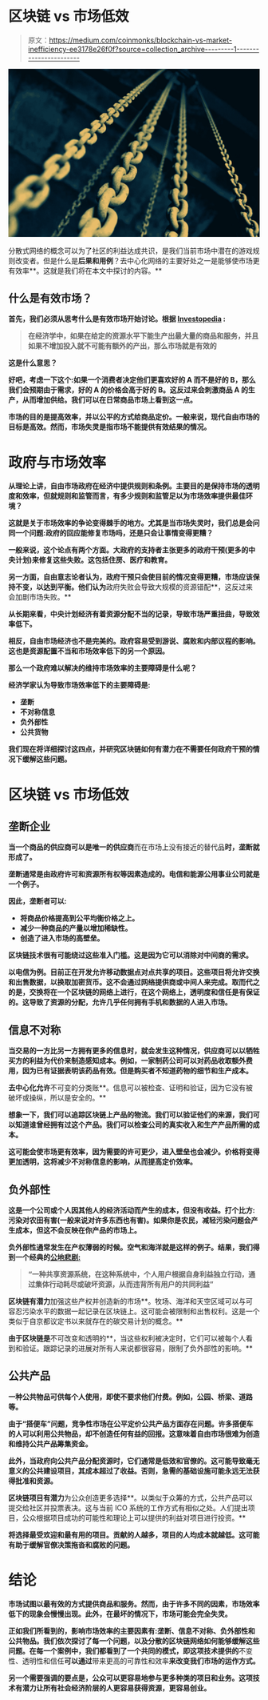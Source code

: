 # 区块链 vs 市场低效

> 原文：<https://medium.com/coinmonks/blockchain-vs-market-inefficiency-ee3178e26f0f?source=collection_archive---------1----------------------->

![](img/6384df1a7fb82988b7b98aa3bb6a7bb2.png)

分散式网络的概念可以为了社区的利益达成共识，是我们当前市场中潜在的游戏规则改变者。但是什么是**后果和用例**？去中心化网络的主要好处之一是能够使市场更有效率**。这就是我们将在本文中探讨的内容。**

## ****什么是有效市场？****

**首先，我们必须从思考什么是有效市场开始讨论。根据 [Investopedia](https://www.investopedia.com/exam-guide/cfa-level-1/microeconomics/market-efficiency.asp) :**

> **在经济学中，如果在给定的资源水平下能生产出最大量的商品和服务，并且如果不增加投入就不可能有额外的产出，那么市场就是有效的**

**这是什么意思？**

**好吧，考虑一下这个:如果一个消费者决定他们更喜欢好的 A 而不是好的 B，那么我们会预期由于需求，好的 A 的价格会高于好的 B。这反过来会刺激商品 A 的生产，从而增加供给。我们可以在日常商品市场上看到这一点。**

**市场的目的是提高效率，并以公平的方式给商品定价。一般来说，现代自由市场的目标是高效。然而，**市场失灵是指市场不能提供有效结果的情况**。**

# ****政府与市场效率****

**从理论上讲，自由市场政府在经济中提供规则和条例。主要目的是保持市场的透明度和效率，但就规则和监管而言，有多少规则和监管足以为市场效率提供最佳环境？**

**这就是关于市场效率的争论变得棘手的地方。尤其是当市场失灵时，我们总是会问同一个问题:**政府的回应能修复市场吗，还是只会让事情变得更糟？****

**一般来说，这个论点有两个方面。大政府的支持者主张更多的政府干预(更多的中央计划)来修复这些失败。这包括住房、医疗和教育。**

**另一方面，自由意志论者认为，政府干预只会使目前的情况变得更糟，市场应该保持不变，以达到平衡。他们认为**政府失败会导致大规模的资源错配**，这反过来会加剧市场失败。**

**从长期来看，中央计划经济有着资源分配不当的记录，导致市场严重扭曲，导致效率低下。**

**相反，自由市场经济也不是完美的。政府容易受到游说、腐败和内部议程的影响。这也是资源配置不当和市场效率低下的另一个原因。**

**那么一个政府难以解决的维持市场效率的主要障碍是什么呢？**

**经济学家认为导致市场效率低下的主要障碍是:**

*   **垄断**
*   **不对称信息**
*   **负外部性**
*   **公共货物**

**我们现在将详细探讨这四点，并研究区块链如何有潜力在不需要任何政府干预的情况下缓解这些问题。**

# ****区块链 vs 市场低效****

## ****垄断企业****

**当一个商品的供应商可以是唯一的供应商**而在市场上没有接近的替代品**时，垄断就形成了。**

**垄断通常是由政府许可和资源所有权等因素造成的。电信和能源公用事业公司就是一个例子。**

**因此，垄断者可以:**

*   **将商品价格提高到公平均衡价格之上。**
*   **减少一种商品的产量以增加稀缺性。**
*   **创造了进入市场的高壁垒。**

**区块链技术很有可能绕过这些准入门槛。这是因为它可以消除对中间商的需求。**

**以电信为例。目前正在开发允许移动数据点对点共享的项目。这些项目将允许交换和出售数据，以换取加密货币。这不会通过网络提供商或中间人来完成。取而代之的是，交换将在一个区块链的网络上进行，在这个网络上，透明度和信任是有保证的。这导致了资源的分配，允许几乎任何拥有手机和数据的人进入市场。**

## ****信息不对称****

**当交易的一方比另一方拥有更多的信息时，就会发生这种情况，供应商可以以牺牲买方的利益为代价来制造感知成本。例如，一家制药公司可以对药品收取额外费用，因为已有证据表明该药品有效。但是购买者不知道药物的细节和生产成本。**

**去中心化允许**不可变的分类账**。信息可以被检查、证明和验证，因为它没有被破坏或操纵，所以是安全的。**

**想象一下，我们可以追踪区块链上产品的物流。我们可以验证他们的来源，我们可以知道谁曾经拥有过这个产品。我们可以检查公司的真实收入和生产产品所需的成本。**

**这可能会使市场更有效率，因为需要的许可更少，进入壁垒也会减少。价格将变得更加透明，这将减少不对称信息的影响，从而提高定价效率。**

## ****负外部性****

**这是一个公司或个人因其他人的经济活动而产生的成本，但没有收益。打个比方:污染对农田有害(一般来说对许多东西也有害)。如果你是农民，减轻污染问题会产生成本，但这不会反映在你产品的市场上。**

**负外部性通常发生在产权薄弱的时候。空气和海洋就是这样的例子。结果，我们得到一个经典的[公地悲剧:](https://en.wikipedia.org/wiki/Tragedy_of_the_commons)**

> **“一种共享资源系统，在这种系统中，个人用户根据自身利益独立行动，通过集体行动耗尽或破坏资源，从而违背所有用户的共同利益”**

**区块链有潜力**加强这些产权并创造新的市场**。牧场、海洋和天空区域可以与可容忍污染水平的数据一起记录在区块链上。这可能会被限制和出售权利。这是一个类似于自京都议定书以来就存在的碳交易计划的概念。**

**由于区块链是**不可改变和透明的**，当这些权利被决定时，它们可以被每个人看到和验证。跟踪记录的进展对所有人来说都很容易，限制了负外部性的影响。**

## ****公共产品****

**一种公共物品可供每个人使用，即使不要求他们付费。例如，公园、桥梁、道路等。**

**由于“搭便车”问题，竞争性市场在公平定价公共产品方面存在问题。许多搭便车的人可以利用公共物品，却不创造任何有益的回报。这意味着自由市场很难为创造和维持公共产品筹集资金。**

**此外，当政府向公共产品分配资源时，它们通常是低效和官僚的。这可能导致毫无意义的公共建设项目，其成本超过了收益。否则，急需的基础设施可能永远无法获得批准和资源。**

**区块链项目有潜力**为公众创造更多选择**。以类似于众筹的方式，公共产品可以提交给社区并投票表决。这与当前 ICO 系统的工作方式有相似之处。人们提出项目，公众根据项目成功的可能性和理论上可以提供的利益对项目进行投资。**

**将选择最受欢迎和最有用的项目。贡献的人越多，项目的人均成本就越低。这可能有助于缓解官僚决策拖沓和腐败的问题。**

# ****结论****

**市场试图以最有效的方式提供商品和服务。然而，由于许多不同的因素，市场效率低下的现象会慢慢出现。此外，在最坏的情况下，市场可能会完全失灵。**

**正如我们所看到的，影响市场效率的主要因素有:垄断、信息不对称、负外部性和公共物品。我们依次探讨了每一个问题，以及分散的区块链网络如何能够缓解这些问题。在每一个案例中，我们都看到了一个共同的模式，即这项技术提供的**不变性、透明性和信任**可以通过**带来更高的可靠性和效率**来改变我们市场的运作方式。**

**另一个需要强调的要点是，公众可以更容易地参与更多种类的项目和业务。这项技术有潜力让所有社会经济阶层的人更容易获得资源，更容易创业。**